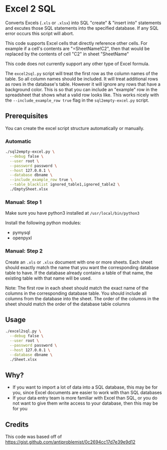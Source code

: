 # Excel 2 SQL

Converts Excels (`.xls` or `.xlsx`) into SQL "create" & "insert into" statements and excutes those SQL statements into the specified database. If any SQL error occurs this script will abort.

This code supports Excel cells that directly reference other cells. For example if a cell's contents are "=SheetName!C2", then that would be replaced by the contents of cell "C2" in sheet "SheetName"

This code does not currently support any other type of Excel formula.

The `excel2sql.py` script will treat the first row as the column names of the table. So all column names should be included. It will treat additional rows as rows in the database's table. However it will ignore any rows that have a background color. This is so that you can include an "example" row in the spreadsheet that shows what a valid row looks like. This works nicely with the `--include_example_row true` flag in the `sql2empty-excel.py` script.

## Prerequisites

You can create the excel script structure automatically or manually.

### Automatic

```bash
./sql2empty-excel.py \
  --debug false \
  --user root \
  --password password \
  --host 127.0.0.1 \
  --database dbname \
  --include_example_row true \
  --table_blacklist ignored_table1,ignored_table2 \
  ./EmptySheet.xlsx
```

### Manual: Step 1

Make sure you have python3 installed at `/usr/local/bin/python3`

Install the following python modules:

* pymysql
* openpyxl

### Manual: Step 2

Create an `.xls` or `.xlsx` document with one or more sheets. Each sheet should exactly match the name that you want the corresponding database table to have. If the database already contains a table of that name, the existing table with that name will be used.

Note: The first row in each sheet should match the exact name of the columns in the corresponding database table. You should include all columns from the database into the sheet. The order of the columns in the sheet should match the order of the database table columns

## Usage

```bash
./excel2sql.py \
  --debug false \
  --user root \
  --password password \
  --host 127.0.0.1 \
  --database dbname \
  ./Sheet.xlsx
```

## Why?

* If you want to import a lot of data into a SQL database, this may be for you, since Excel documents are easier to work with than SQL databases
* If your data entry team is more familiar with Excel than SQL, or you do not want to give them write access to your database, then this may be for you

## Credits

This code was based off of https://gist.github.com/antiproblemist/0c2694cc17d7e39e9d12
